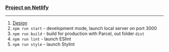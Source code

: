 ### [Project on Netlify](https://soft-chaja-560aab.netlify.app/)

---

1. [Design](<https://www.figma.com/file/6XoCAAkl96GaOJNv38rPu3/Chat_external_link-(Copy)?node-id=0%3A1>)
2. `npm run start` - development mode, launch local server on port 3000
3. `npm run build` - build for production with Parcel, out folder `dist`
4. `npm run lint` - launch ESlint
5. `npm run style` - launch Stylint
